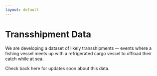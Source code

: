 ```yaml
---
layout: default
---
```


# Transshipment Data

We are developing a dataset of likely transshipments -- events where a fishing vessel meets up with a refrigerated cargo vessel to offload their catch while at sea. 

Check back here for updates soon about this data.
